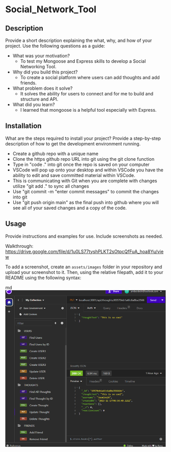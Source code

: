 # Social_Network_Tool

## Description
Provide a short description explaining the what, why, and how of your project. Use the following questions as a guide:
- What was your motivation?
  - To test my Mongoose and Express skills to develop a Social Networking Tool.
- Why did you build this project?
  - To create a social platform where users can add thoughts and add friends.
- What problem does it solve?
  - It solves the ability for users to connect and for me to build and structure and API.
- What did you learn?
  - I learned that mongoose is a helpful tool especially with Express.

## Installation
What are the steps required to install your project? Provide a step-by-step description of how to get the development environment running.
- Create a github repo with a unique name
- Clone the https github repo URL into git using the git clone function
- Type in "code ." into git once the repo is saved on your computer
- VSCode will pop up onto your desktop and within VSCode you have the ability to edit and save committed material within VSCode.
- This is communicating with Git when you are complete with changes utilize "git add ." to sync all changes
- Use "git commit -m "enter commit messages" to commit the changes into git
- Use "git push origin main" as the final push into github where you will see all of your saved changes and a copy of the code.

## Usage
Provide instructions and examples for use. Include screenshots as needed.

Walkthrough: https://drive.google.com/file/d/1u0LS77tyshPLKT2sOtpcQfFuA_hoa8Yu/view

To add a screenshot, create an `assets/images` folder in your repository and upload your screenshot to it. Then, using the relative filepath, add it to your README using the following syntax:

md
![alt text](Images/API_Screenshot.png)

